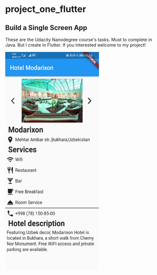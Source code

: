 # project_one_flutter

## Build a Single Screen App
These are the Udacity Nanodegree course's tasks. Must to complete in Java. But I create in Flutter.
If you interested welcome to my project!



<img src="screenshots/project_one.jpg" height = "700" width = "300">
